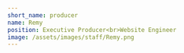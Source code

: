 ```yaml
---
short_name: producer
name: Remy
position: Executive Producer<br>Website Engineer
image: /assets/images/staff/Remy.png
---
```

